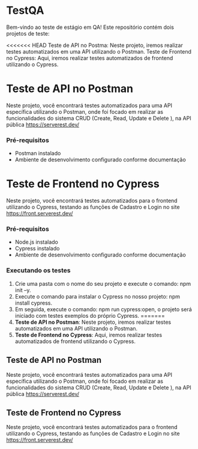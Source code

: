 
# TestQA

Bem-vindo ao teste de estágio em QA! Este repositório contém dois projetos de teste:

<<<<<<< HEAD
Teste de API no Postma: Neste projeto, iremos realizar testes automatizados em uma API utilizando o Postman.
Teste de Frontend no Cypress: Aqui, iremos realizar testes automatizados de frontend utilizando o Cypress.

# Teste de API no Postman
Neste projeto, você encontrará testes automatizados para uma API específica utilizando o Postman, onde foi focado em realizar as funcionalidades do sistema CRUD (Create, Read, Update e Delete ), na API pública https://serverest.dev/

### Pré-requisitos

- Postman instalado 
- Ambiente de desenvolvimento configurado conforme documentação



# Teste de Frontend no Cypress
Neste projeto, você encontrará testes automatizados para o frontend utilizando o Cypress, testando as funções de Cadastro e Login no site https://front.serverest.dev/

### Pré-requisitos
- Node.js instalado
- Cypress instalado
- Ambiente de desenvolvimento configurado conforme documentação

### Executando os testes

1. Crie uma pasta com o nome do seu projeto e execute o comando: npm init –y.
2. Execute o comando para instalar o Cypress no nosso projeto: npm install cypress. 
3. Em seguida, execute o comando: npm run cypress:open, o projeto será iniciado com testes exemplos do próprio Cypress.
=======
1. **Teste de API no Postman**: Neste projeto, iremos realizar testes automatizados em uma API utilizando o Postman.
2. **Teste de Frontend no Cypress**: Aqui, iremos realizar testes automatizados de frontend utilizando o Cypress.

## Teste de API no Postman

Neste projeto, você encontrará testes automatizados para uma API específica utilizando o Postman, onde foi focado em realizar as funcionalidades do sistema CRUD (Create, Read, Update e Delete ), na API pública https://serverest.dev/


## Teste de Frontend no Cypress

Neste projeto, você encontrará testes automatizados para o frontend utilizando o Cypress, testando as funções de Cadastro e Login no site https://front.serverest.dev/




